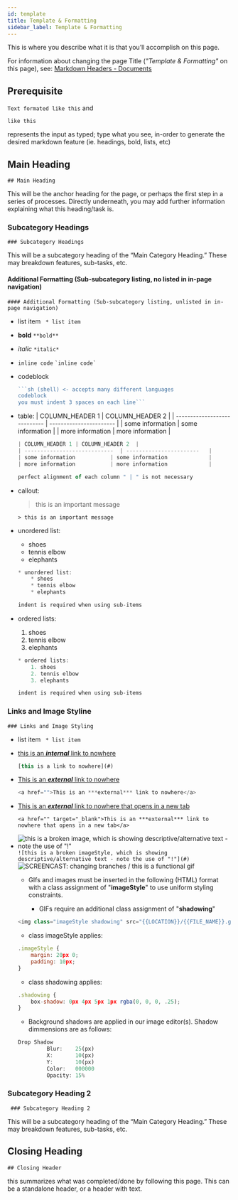 ```yaml
---
id: template
title: Template & Formatting
sidebar_label: Template & Formatting
---
```


This is where you describe what it is that you’ll accomplish on this page. 

For information about changing the page Title (*"Template & Formatting"* on this page), see: <a href="https://docusaurus.io/docs/en/doc-markdown#documents" target="_blank">Markdown Headers - Documents</a>

## Prerequisite
```Text formated like this``` and
  
   
    like this 
 
represents the input as typed; type what you see, in-order to generate the desired markdown feature (ie. headings, bold, lists, etc)

## Main Heading
```## Main Heading```

This will be the anchor heading for the page, or perhaps the first step in a series of processes. Directly underneath, you may add further information explaining what this heading/task is.

### Subcategory Headings
```### Subcategory Headings```

This will be a subcategory heading of the “Main Category Heading.” These may breakdown features, sub-tasks, etc.

#### Additional Formatting (Sub-subcategory listing, no listed in in-page navigation)
```#### Additional Formatting (Sub-subcategory listing, unlisted in in-page navigation) ```

* list item
``` * list item```

* **bold** ```**bold**```
* *italic* ```*italic*```
* `inline code` ``` `inline code` ```
* codeblock
    ```javascript
   ```sh (shell) <- accepts many different languages
   codeblock
   you must indent 3 spaces on each line```
    ```
* table:
    | COLUMN_HEADER 1 | COLUMN_HEADER 2  |
    | ----------------------------  | -----------------------   |
    | some information           | some information             |
    | more information           | more information             |

    ```javascript
    | COLUMN_HEADER 1 | COLUMN_HEADER 2  |
    | ----------------------------  | -----------------------   |
    | some information           | some information             |
    | more information           | more information             |

    perfect alignment of each column " | " is not necessary
    ```


* callout:
    > this is an important message

    ```> this is an important message```
* unordered list:
    * shoes
    * tennis elbow
    * elephants

    ```javascript
    * unordered list:
        * shoes
        * tennis elbow
        * elephants
    
    indent is required when using sub-items
    ```


* ordered lists:
    1. shoes
    2. tennis elbow
    3. elephants

    ```javascript
    * ordered lists:
        1. shoes
        2. tennis elbow
        3. elephants

    indent is required when using sub-items
    ```



### Links and Image Styline
```### Links and Image Styling ```


* list item
``` * list item```

* [this is an ***internal*** link to nowhere](#) 
    ```javascript
    [this is a link to nowhere](#)
    ```
* <a href="">This is an ***external*** link to nowhere</a> 
    ```javascript
    <a href="">This is an ***external*** link to nowhere</a>
    ```
* <a href="" target="_blank">This is an ***external*** link to nowhere that opens in a new tab</a> 
    ```
    <a href="" target="_blank">This is an ***external*** link to nowhere that opens in a new tab</a>
    ```
* ![this is a broken image, which is showing descriptive/alternative text - note the use of "!"](#) ```![this is a broken imageStyle, which is showing descriptive/alternative text - note the use of "!"](#) ```
    <img class="image shadowing" src="assets/README_changeBranch.gif" alt="SCREENCAST: changing branches / this is a functional gif">

    * GIfs and images must be inserted in the following (HTML) format with a class assignment of "**imageStyle**" to use uniform styling constraints.
    
        * GIFs require an additional class assignment of "**shadowing**"

    ```javascript
    <img class="imageStyle shadowing" src="{{LOCATION}}/{{FILE_NAME}}.gif" alt="SCREENCAST: {{imageStyle DESCRIPTION}}">
    ```

    * class imageStyle applies:
    ```javascript
    .imageStyle {
        margin: 20px 0;
        padding: 10px;
    }
    ```

    * class shadowing applies:
    ```javascript
    .shadowing {
        box-shadow: 0px 4px 5px 1px rgba(0, 0, 0, .25); 
    }
    ```

    * Background shadows are applied in our image editor(s). Shadow dimmensions are as follows:
    ```javascript
    Drop Shadow
             Blur:    25(px)
             X:       10(px)
             Y:       10(px)
             Color:   000000
             Opacity: 15%
    ```

### Subcategory Heading 2
``` ### Subcategory Heading 2```

This will be a subcategory heading of the “Main Category Heading.” These may breakdown features, sub-tasks, etc.

## Closing Heading
``` ## Closing Header ```

this summarizes what was completed/done by following this page. This can be a standalone header, or a header with text.
